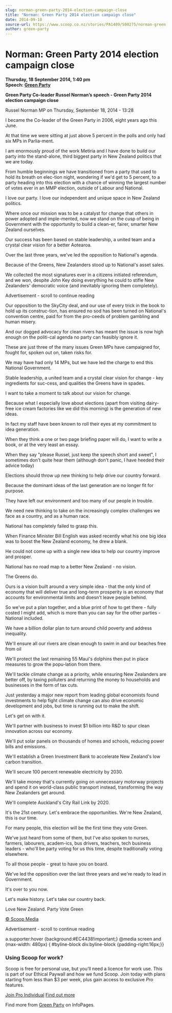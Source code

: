 ```yaml
---
slug: norman-green-party-2014-election-campaign-close
title: "Norman: Green Party 2014 election campaign close"
date: 2014-09-18
source-url: https://www.scoop.co.nz/stories/PA1409/S00275/norman-green-party-2014-election-campaign-close.htm
author: green-party
---
```

Norman: Green Party 2014 election campaign close
================================================

**Thursday, 18 September 2014, 1:40 pm**  
**Speech: [Green Party](https://info.scoop.co.nz/Green_Party)**

**Green Party Co-leader Russel Norman’s speech - Green Party 2014 election campaign close**

Russel Norman MP on Thursday, September 18, 2014 - 13:28

I became the Co-leader of the Green Party in 2006, eight years ago this June.

At that time we were sitting at just above 5 percent in the polls and only had six MPs in Parlia-ment.

I am enormously proud of the work Metiria and I have done to build our party into the stand-alone, third biggest party in New Zealand politics that we are today.

From humble beginnings we have transitioned from a party that used to hold its breath on elec-tion night, wondering if we'd get to 5 percent, to a party heading into this election with a chance of winning the largest number of votes ever in an MMP election, outside of Labour and National.

I love our party. I love our independent and unique space in New Zealand politics.

Where once our mission was to be a catalyst for change that others in power adopted and imple-mented, now we stand on the cusp of being in Government with the opportunity to build a clean-er, fairer, smarter New Zealand ourselves.

Our success has been based on stable leadership, a united team and a crystal clear vision for a better Aotearoa.

Over the last three years, we've led the opposition to National's agenda.

Because of the Greens, New Zealanders stood up to National's asset sales.

We collected the most signatures ever in a citizens initiated referendum, and we won, despite John Key doing everything he could to stifle New Zealanders' democratic voice (and inevitably ignoring them completely).

Advertisement - scroll to continue reading





Our opposition to the SkyCity deal, and our use of every trick in the book to hold up its construc-tion, has ensured no sod has been turned on National's convention centre, paid for from the pro-ceeds of problem gambling and human misery.

And our dogged advocacy for clean rivers has meant the issue is now high enough on the politi-cal agenda no party can feasibly ignore it.

These are just three of the many issues Green MPs have campaigned for, fought for, spoken out on, taken risks for.

We may have had only 14 MPs, but we have led the charge to end this National Government.

Stable leadership, a united team and a crystal clear vision for change - key ingredients for suc-cess, and qualities the Greens have in spades.

I want to take a moment to talk about our vision for change.

Because what I especially love about elections (apart from visiting dairy-free ice cream factories like we did this morning) is the generation of new ideas.

In fact my staff have been known to roll their eyes at my commitment to idea generation.

When they think a one or two page briefing paper will do, I want to write a book, or at the very least an essay.

When they say "please Russel, just keep the speech short and sweet", I sometimes don't quite hear them (although don't panic, I have heeded their advice today)

Elections should throw up new thinking to help drive our country forward.

Because the dominant ideas of the last generation are no longer fit for purpose.

They have left our environment and too many of our people in trouble.

We need new thinking to take on the increasingly complex challenges we face as a country, and as a human race.

National has completely failed to grasp this.

When Finance Minister Bill English was asked recently what his one big idea was to boost the New Zealand economy, he drew a blank.

He could not come up with a single new idea to help our country improve and prosper.

National has no road map to a better New Zealand - no vision.

The Greens do.

Ours is a vision built around a very simple idea - that the only kind of economy that will deliver true and long-term prosperity is an economy that accounts for environmental limits and doesn't leave people behind.

So we've put a plan together, and a blue print of how to get there - fully costed I might add, which is more than you can say for the other parties - National included.

We have a billion dollar plan to turn around child poverty and address inequality.

We'll ensure all our rivers are clean enough to swim in and our beaches free from oil

We'll protect the last remaining 55 Maui's dolphins then put in place measures to grow the popu-lation from there.

We'll tackle climate change as a priority, while ensuring New Zealanders are better off, by taxing polluters and returning the money to households and businesses in the form of tax cuts.

Just yesterday a major new report from leading global economists found investments to help fight climate change can also drive economic development and jobs, but time is running out to make the shift.

Let's get on with it.

We'll partner with business to invest $1 billion into R&D to spur clean innovation across our economy.

We'll put solar panels on thousands of homes and schools, reducing power bills and emissions.

We'll establish a Green Investment Bank to accelerate New Zealand's low carbon transition.

We'll secure 100 percent renewable electricity by 2030.

We'll take money that's currently going on unnecessary motorway projects and spend it on world-class public transport instead, transforming the way New Zealanders get around.

We'll complete Auckland's City Rail Link by 2020.

It's the 21st century. Let's embrace the opportunities. We're New Zealand, this is our time.

For many people, this election will be the first time they vote Green.

We've just heard from some of them, but I've also spoken to nurses, farmers, labourers, academ-ics, bus drivers, teachers, tech business leaders - who'll be party voting for us this time, despite traditionally voting elsewhere.

To all those people - great to have you on board.

We've led the opposition over the last three years and we're ready to lead in Government.

It's over to you now.

Let's make history. Let's take our country back.

Love New Zealand. Party Vote Green

  

[© Scoop Media](http://www.scoop.co.nz/about/terms.html)  

Advertisement - scroll to continue reading



a.supporter:hover {background:#EC4438!important;} @media screen and (max-width: 480px) { #byline-block div.byline-block {padding-right:16px;}}

### Using Scoop for work?

Scoop is free for personal use, but you’ll need a licence for work use. This is part of our Ethical Paywall and how we fund Scoop. Join today with plans starting from less than $3 per week, plus gain access to exclusive _Pro_ features.  
  
[Join Pro Individual](https://pro.scoop.co.nz/Individual/?from=ProIn24) [Find out more](https://pro.scoop.co.nz/using-scoop-for-work/?from=ProIn24)

Find more from [Green Party](https://info.scoop.co.nz/Green_Party) on InfoPages.